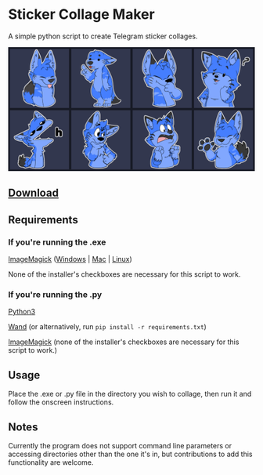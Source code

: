 # Sticker Collage Maker

A simple python script to create Telegram sticker collages.

![preview](preview.png)

## [Download](https://github.com/DexFolf/StickerCollageMaker)

## Requirements
### If you're running the .exe
[ImageMagick](https://imagemagick.org/script/download.php) ([Windows](https://imagemagick.org/script/download.php#windows) | [Mac](https://imagemagick.org/script/download.php#macosx) | [Linux](https://imagemagick.org/script/download.php#linux))

None of the installer's checkboxes are necessary for this script to work.

### If you're running the .py
[Python3](https://www.python.org/downloads/)

[Wand](https://pypi.org/project/Wand/)
(or alternatively, run `pip install -r requirements.txt`)

[ImageMagick](https://imagemagick.org/script/download.php) (none of the installer's checkboxes are necessary for this script to work.)

## Usage
Place the .exe or .py file in the directory you wish to collage, then run it and follow the onscreen instructions.

## Notes
Currently the program does not support command line parameters or accessing directories other than the one it's in, but contributions to add this functionality are welcome.